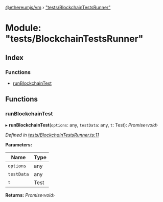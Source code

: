 [@ethereumjs/vm](../README.md) › ["tests/BlockchainTestsRunner"](_tests_blockchaintestsrunner_.md)

# Module: "tests/BlockchainTestsRunner"

## Index

### Functions

* [runBlockchainTest](_tests_blockchaintestsrunner_.md#runblockchaintest)

## Functions

###  runBlockchainTest

▸ **runBlockchainTest**(`options`: any, `testData`: any, `t`: Test): *Promise‹void›*

*Defined in [tests/BlockchainTestsRunner.ts:11](https://github.com/ethereumjs/ethereumjs-vm/blob/master/packages/vm/tests/BlockchainTestsRunner.ts#L11)*

**Parameters:**

Name | Type |
------ | ------ |
`options` | any |
`testData` | any |
`t` | Test |

**Returns:** *Promise‹void›*
